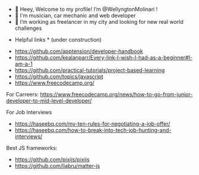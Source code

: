 - 👋 Heey, Welcome to my profile! I’m @WellyngtonMolinari !
- 👀 I'm musician, car mechanic and web developer
- 💞️ I’m working as freelancer in my city and looking for new real world challenges

* Helpful links * (under construction)
- https://github.com/apptension/developer-handbook
- https://github.com/kealanparr/Every-link-I-wish-I-had-as-a-beginner#I-am-a-1
- https://github.com/practical-tutorials/project-based-learning
- https://github.com/topics/javascript
- https://www.freecodecamp.org/

For Carreers:
https://www.freecodecamp.org/news/how-to-go-from-junior-developer-to-mid-level-developer/

For Job Interviews
- https://haseebq.com/my-ten-rules-for-negotiating-a-job-offer/
- https://haseebq.com/how-to-break-into-tech-job-hunting-and-interviews/

Best JS frameworks:
- https://github.com/pixijs/pixijs
- https://github.com/liabru/matter-js
